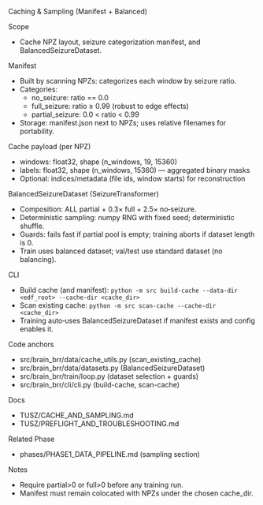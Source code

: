 Caching & Sampling (Manifest + Balanced)

Scope
- Cache NPZ layout, seizure categorization manifest, and BalancedSeizureDataset.

Manifest
- Built by scanning NPZs: categorizes each window by seizure ratio.
- Categories:
  - no_seizure: ratio == 0.0
  - full_seizure: ratio ≥ 0.99 (robust to edge effects)
  - partial_seizure: 0.0 < ratio < 0.99
- Storage: manifest.json next to NPZs; uses relative filenames for portability.

Cache payload (per NPZ)
- windows: float32, shape (n_windows, 19, 15360)
- labels: float32, shape (n_windows, 15360) — aggregated binary masks
- Optional: indices/metadata (file ids, window starts) for reconstruction

BalancedSeizureDataset (SeizureTransformer)
- Composition: ALL partial + 0.3× full + 2.5× no‑seizure.
- Deterministic sampling: numpy RNG with fixed seed; deterministic shuffle.
- Guards: fails fast if partial pool is empty; training aborts if dataset length is 0.
- Train uses balanced dataset; val/test use standard dataset (no balancing).

CLI
- Build cache (and manifest): `python -m src build-cache --data-dir <edf_root> --cache-dir <cache_dir>`
- Scan existing cache: `python -m src scan-cache --cache-dir <cache_dir>`
- Training auto‑uses BalancedSeizureDataset if manifest exists and config enables it.

Code anchors
- src/brain_brr/data/cache_utils.py (scan_existing_cache)
- src/brain_brr/data/datasets.py (BalancedSeizureDataset)
- src/brain_brr/train/loop.py (dataset selection + guards)
- src/brain_brr/cli/cli.py (build-cache, scan-cache)

Docs
- TUSZ/CACHE_AND_SAMPLING.md
- TUSZ/PREFLIGHT_AND_TROUBLESHOOTING.md

Related Phase
- phases/PHASE1_DATA_PIPELINE.md (sampling section)

Notes
- Require partial>0 or full>0 before any training run.
- Manifest must remain colocated with NPZs under the chosen cache_dir.
